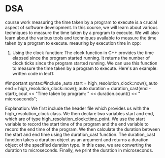 # DSA
 course work
measuring the time taken by a program to execute is a crucial aspect of software development. In this course, we will learn about various techniques to measure the time taken by a program to execute. We will also learn about the various tools and techniques available to measure the time taken by a program to execute.
meauring by execution time in cpp:
1. Using the clock function: The clock function in C++ provides the time elapsed since the program started running. It returns the number of clock ticks since the program started running. We can use this function to measure the time taken by a program to execute. Here's an example:
written code in lect1:

#important syntax:#include <chrono>,auto start = high_resolution_clock::now();,auto end = high_resolution_clock::now();,auto duration = duration_cast<microseconds>(end - start);,cout << "Time taken by program: " << duration.count() << " microseconds";

Explanation:
We first include the <chrono> header file which provides us with the high_resolution_clock class. We then declare two variables start and end, which are of type high_resolution_clock::time_point. We use the start variable to record the start time of the program and the end variable to record the end time of the program. We then calculate the duration between the start and end time using the duration_cast function. The duration_cast function takes a duration object as an argument and returns a duration object of the specified duration type. In this case, we are converting the duration to microseconds. Finally, we print the duration in microseconds.